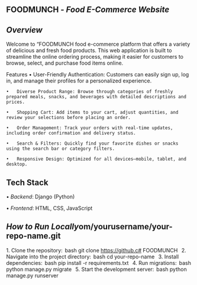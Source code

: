 ## FOODMUNCH - *Food E-Commerce Website*

## *Overview*
Welcome to “FOODMUNCH food e-commerce platform that offers a variety of delicious and fresh food products. This web application is built to streamline the online ordering process, making it easier for customers to browse, select, and purchase food items online. 

Features
	•	User-Friendly Authentication: Customers can easily sign up, log in, and manage their profiles for a personalized experience.
 
	•	Diverse Product Range: Browse through categories of freshly prepared meals, snacks, and beverages with detailed descriptions and prices.
 
	•	Shopping Cart: Add items to your cart, adjust quantities, and review your selections before placing an order.
 
	•	Order Management: Track your orders with real-time updates, including order confirmation and delivery status.
 
	•	Search & Filters: Quickly find your favorite dishes or snacks using the search bar or category filters.
 
	•	Responsive Design: Optimized for all devices—mobile, tablet, and desktop.
 
 ## Tech Stack
•⁠  ⁠*Backend*: Django (Python)

•⁠  ⁠*Frontend*: HTML, CSS, JavaScript

## *How to Run Locally*om/yourusername/your-repo-name.git
1.⁠ ⁠Clone the repository:
    ⁠ bash
    git clone https://github.c# FOODMUNCH
     ⁠
2.⁠ ⁠Navigate into the project directory:
    ⁠ bash
    cd your-repo-name
     ⁠
3.⁠ ⁠Install dependencies:
    ⁠ bash
    pip install -r requirements.txt
     ⁠
4.⁠ ⁠Run migrations:
    ⁠ bash
    python manage.py migrate
     ⁠
5.⁠ ⁠Start the development server:
    ⁠ bash
    python manage.py runserver
